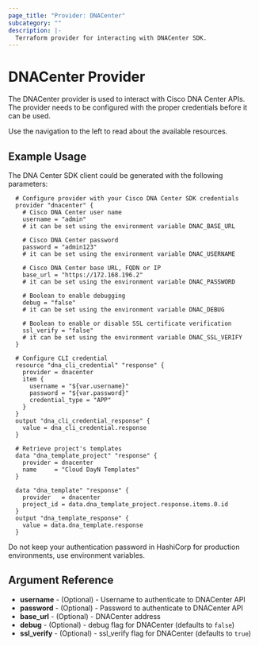 ```yaml
---
page_title: "Provider: DNACenter"
subcategory: ""
description: |-
  Terraform provider for interacting with DNACenter SDK.
---
```


# DNACenter Provider

The DNACenter provider is used to interact with Cisco DNA Center APIs. The provider needs to be configured with the proper credentials before it can be used.

Use the navigation to the left to read about the available resources.

## Example Usage

The DNA Center SDK client could be generated with the following parameters:

```hcl
  # Configure provider with your Cisco DNA Center SDK credentials
  provider "dnacenter" {
    # Cisco DNA Center user name
    username = "admin"
    # it can be set using the environment variable DNAC_BASE_URL

    # Cisco DNA Center password
    password = "admin123"
    # it can be set using the environment variable DNAC_USERNAME

    # Cisco DNA Center base URL, FQDN or IP
    base_url = "https://172.168.196.2"
    # it can be set using the environment variable DNAC_PASSWORD

    # Boolean to enable debugging
    debug = "false"
    # it can be set using the environment variable DNAC_DEBUG

    # Boolean to enable or disable SSL certificate verification
    ssl_verify = "false"
    # it can be set using the environment variable DNAC_SSL_VERIFY
  }

  # Configure CLI credential
  resource "dna_cli_credential" "response" {
    provider = dnacenter
    item {
      username = "${var.username}"
      password = "${var.password}"
      credential_type = "APP"
    }
  }
  output "dna_cli_credential_response" {
    value = dna_cli_credential.response
  }

  # Retrieve project's templates
  data "dna_template_project" "response" {
    provider = dnacenter
    name     = "Cloud DayN Templates"
  }

  data "dna_template" "response" {
    provider   = dnacenter
    project_id = data.dna_template_project.response.items.0.id
  }
  output "dna_template_response" {
    value = data.dna_template.response
  }
```

Do not keep your authentication password in HashiCorp for production environments, use environment variables.

## Argument Reference

- **username** - (Optional) - Username to authenticate to DNACenter API
- **password** - (Optional) - Password to authenticate to DNACenter API
- **base_url** - (Optional) - DNACenter address
- **debug** - (Optional) - debug flag for DNACenter (defaults to `false`)
- **ssl_verify** - (Optional) - ssl_verify flag for DNACenter (defaults to `true`)
